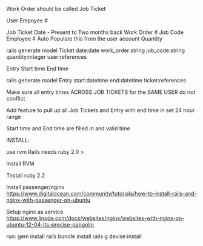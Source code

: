 Work Order should be called Job Ticket

User
	Empoyee #

Job Ticket
	Date - Present to Two months back
	Work Order #
	Job Code
	Employee #   Auto Populate this from the user account
	Quantity

rails generate model Ticket date:date work_order:string job_code:string quantity:integer user:references

Entry
	Start time
	End time

rails generate model Entry start:datetime end:datetime ticket:references


Make sure all entry times ACROSS JOB TICKETS for the SAME USER do not conflict

Add feature to pull up all Job Tickets and Entry with end time in set 24 hour range

Start time and End time are filled in and valid time





INSTALL:

use rvm
Rails needs ruby 2.0 >

Install RVM

Tnstall ruby 2.2

Install passenger/nginx
https://www.digitalocean.com/community/tutorials/how-to-install-rails-and-nginx-with-passenger-on-ubuntu

Setup nginx as service
https://www.linode.com/docs/websites/nginx/websites-with-nginx-on-ubuntu-12-04-lts-precise-pangolin

run:
gem install rails
bundle install
rails g devise:install
